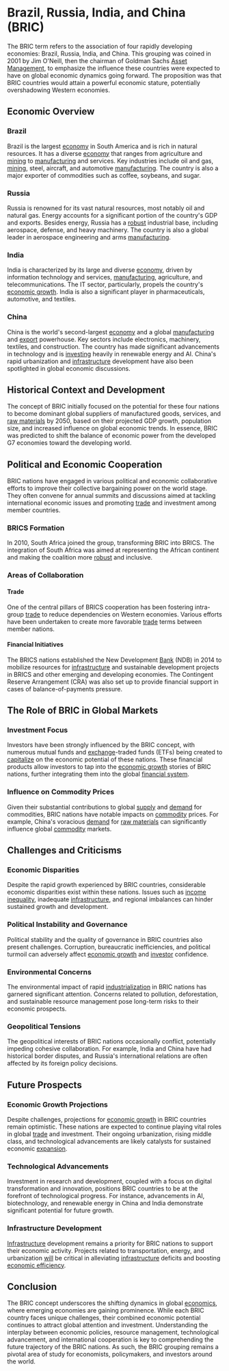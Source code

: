 # Brazil, Russia, India, and China (BRIC)

The BRIC term refers to the association of four rapidly developing economies: Brazil, Russia, India, and China. This grouping was coined in 2001 by Jim O'Neill, then the chairman of Goldman Sachs [Asset Management](../a/asset_management.md), to emphasize the influence these countries were expected to have on global economic dynamics going forward. The proposition was that BRIC countries would attain a powerful economic stature, potentially overshadowing Western economies.

## Economic Overview

### Brazil

Brazil is the largest [economy](../e/economy.md) in South America and is rich in natural resources. It has a diverse [economy](../e/economy.md) that ranges from agriculture and [mining](../m/mining.md) to [manufacturing](../m/manufacturing.md) and services. Key industries include oil and gas, [mining](../m/mining.md), steel, aircraft, and automotive [manufacturing](../m/manufacturing.md). The country is also a major exporter of commodities such as coffee, soybeans, and sugar.

### Russia

Russia is renowned for its vast natural resources, most notably oil and natural gas. Energy accounts for a significant portion of the country's GDP and exports. Besides energy, Russia has a [robust](../r/robust.md) industrial base, including aerospace, defense, and heavy machinery. The country is also a global leader in aerospace engineering and arms [manufacturing](../m/manufacturing.md).

### India

India is characterized by its large and diverse [economy](../e/economy.md), driven by information technology and services, [manufacturing](../m/manufacturing.md), agriculture, and telecommunications. The IT sector, particularly, propels the country's [economic growth](../e/economic_growth.md). India is also a significant player in pharmaceuticals, automotive, and textiles.

### China

China is the world's second-largest [economy](../e/economy.md) and a global [manufacturing](../m/manufacturing.md) and [export](../e/export.md) powerhouse. Key sectors include electronics, machinery, textiles, and construction. The country has made significant advancements in technology and is [investing](../i/investing.md) heavily in renewable energy and AI. China's rapid urbanization and [infrastructure](../i/infrastructure.md) development have also been spotlighted in global economic discussions.

## Historical Context and Development

The concept of BRIC initially focused on the potential for these four nations to become dominant global suppliers of manufactured goods, services, and [raw materials](../r/raw_materials.md) by 2050, based on their projected GDP growth, population size, and increased influence on global economic trends. In essence, BRIC was predicted to shift the balance of economic power from the developed G7 economies toward the developing world.

## Political and Economic Cooperation

BRIC nations have engaged in various political and economic collaborative efforts to improve their collective bargaining power on the world stage. They often convene for annual summits and discussions aimed at tackling international economic issues and promoting [trade](../t/trade.md) and investment among member countries.

### BRICS Formation

In 2010, South Africa joined the group, transforming BRIC into BRICS. The integration of South Africa was aimed at representing the African continent and making the coalition more [robust](../r/robust.md) and inclusive.

### Areas of Collaboration

#### Trade

One of the central pillars of BRICS cooperation has been fostering intra-group [trade](../t/trade.md) to reduce dependencies on Western economies. Various efforts have been undertaken to create more favorable [trade](../t/trade.md) terms between member nations.

#### Financial Initiatives

The BRICS nations established the New Development [Bank](../b/bank.md) (NDB) in 2014 to mobilize resources for [infrastructure](../i/infrastructure.md) and sustainable development projects in BRICS and other emerging and developing economies. The Contingent Reserve Arrangement (CRA) was also set up to provide financial support in cases of balance-of-payments pressure.

## The Role of BRIC in Global Markets

### Investment Focus

Investors have been strongly influenced by the BRIC concept, with numerous mutual funds and [exchange](../e/exchange.md)-traded funds (ETFs) being created to [capitalize](../c/capitalize.md) on the economic potential of these nations. These financial products allow investors to tap into the [economic growth](../e/economic_growth.md) stories of BRIC nations, further integrating them into the global [financial system](../f/financial_system.md).

### Influence on Commodity Prices

Given their substantial contributions to global [supply](../s/supply.md) and [demand](../d/demand.md) for commodities, BRIC nations have notable impacts on [commodity](../c/commodity.md) prices. For example, China's voracious [demand](../d/demand.md) for [raw materials](../r/raw_materials.md) can significantly influence global [commodity](../c/commodity.md) markets.

## Challenges and Criticisms

### Economic Disparities

Despite the rapid growth experienced by BRIC countries, considerable economic disparities exist within these nations. Issues such as [income inequality](../i/income_inequality.md), inadequate [infrastructure](../i/infrastructure.md), and regional imbalances can hinder sustained growth and development.

### Political Instability and Governance

Political stability and the quality of governance in BRIC countries also present challenges. Corruption, bureaucratic inefficiencies, and political turmoil can adversely affect [economic growth](../e/economic_growth.md) and [investor](../i/investor.md) confidence.

### Environmental Concerns

The environmental impact of rapid [industrialization](../i/industrialization.md) in BRIC nations has garnered significant attention. Concerns related to pollution, deforestation, and sustainable resource management pose long-term risks to their economic prospects.

### Geopolitical Tensions

The geopolitical interests of BRIC nations occasionally conflict, potentially impeding cohesive collaboration. For example, India and China have had historical border disputes, and Russia's international relations are often affected by its foreign policy decisions.

## Future Prospects

### Economic Growth Projections

Despite challenges, projections for [economic growth](../e/economic_growth.md) in BRIC countries remain optimistic. These nations are expected to continue playing vital roles in global [trade](../t/trade.md) and investment. Their ongoing urbanization, rising middle class, and technological advancements are likely catalysts for sustained economic [expansion](../e/expansion.md).

### Technological Advancements

Investment in research and development, coupled with a focus on digital transformation and innovation, positions BRIC countries to be at the forefront of technological progress. For instance, advancements in AI, biotechnology, and renewable energy in China and India demonstrate significant potential for future growth.

### Infrastructure Development

[Infrastructure](../i/infrastructure.md) development remains a priority for BRIC nations to support their economic activity. Projects related to transportation, energy, and urbanization [will](../w/will.md) be critical in alleviating [infrastructure](../i/infrastructure.md) deficits and boosting [economic efficiency](../e/economic_efficiency.md).

## Conclusion

The BRIC concept underscores the shifting dynamics in global [economics](../e/economics.md), where emerging economies are gaining prominence. While each BRIC country faces unique challenges, their combined economic potential continues to attract global attention and investment. Understanding the interplay between economic policies, resource management, technological advancement, and international cooperation is key to comprehending the future trajectory of the BRIC nations. As such, the BRIC grouping remains a pivotal area of study for economists, policymakers, and investors around the world.